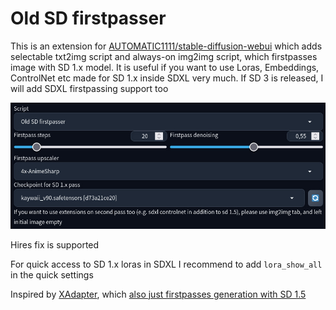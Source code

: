 # Old SD firstpasser

This is an extension for [AUTOMATIC1111/stable-diffusion-webui](https://github.com/AUTOMATIC1111/stable-diffusion-webui) which adds selectable txt2img script and always-on img2img script, which firstpasses image with SD 1.x model. It is useful if you want to use Loras, Embeddings, ControlNet etc made for SD 1.x inside SDXL very much. If SD 3 is released, I will add SDXL firstpassing support too

![](/images/screenshot.jpg)

Hires fix is supported

For quick access to SD 1.x loras in SDXL I recommend to add `lora_show_all` in the quick settings

Inspired by [XAdapter](https://github.com/showlab/X-Adapter), which [also just firstpasses generation with SD 1.5](https://github.com/showlab/X-Adapter/issues/25)
